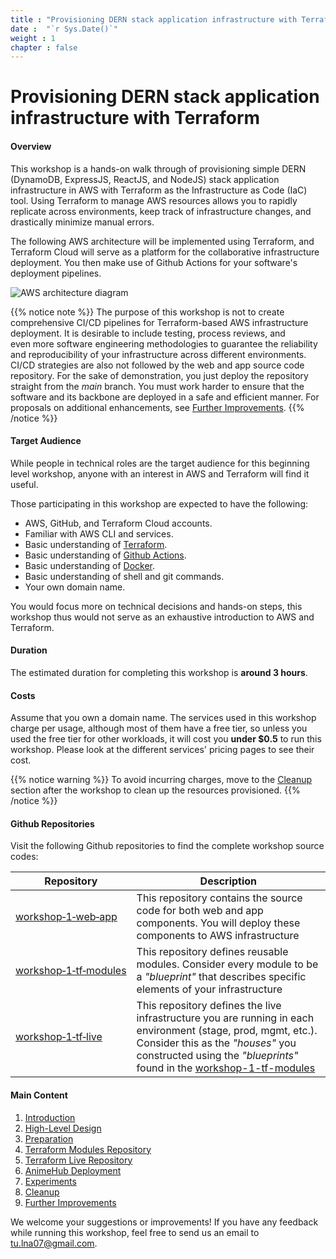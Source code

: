 ```yaml
---
title : "Provisioning DERN stack application infrastructure with Terraform"
date :  "`r Sys.Date()`" 
weight : 1 
chapter : false
---
```


# Provisioning DERN stack application infrastructure with Terraform

#### Overview
This workshop is a hands-on walk through of provisioning simple DERN (DynamoDB, ExpressJS, ReactJS, and NodeJS) stack application infrastructure in AWS with Terraform as the Infrastructure as Code (IaC) tool. Using Terraform to manage AWS resources allows you to rapidly replicate across environments, keep track of infrastructure changes, and drastically minimize manual errors.

The following AWS architecture will be implemented using Terraform, and Terraform Cloud will serve as a platform for the collaborative infrastructure deployment. You then make use of Github Actions for your software's deployment pipelines.

![AWS architecture diagram](/images/0/0001.svg?featherlight=false&width=100pc)

{{% notice note %}}
The purpose of this workshop is not to create comprehensive CI/CD pipelines for Terraform-based AWS infrastructure deployment. It is desirable to include testing, process reviews, and even more software engineering methodologies to guarantee the reliability and reproducibility of your infrastructure across different environments. CI/CD strategies are also not followed by the web and app source code repository. For the sake of demonstration, you just deploy the repository straight from the *main* branch. You must work harder to ensure that the software and its backbone are deployed in a safe and efficient manner. For proposals on additional enhancements, see [Further Improvements](./9-Further-Improvements/).
{{% /notice %}}

#### Target Audience
While people in technical roles are the target audience for this beginning level workshop, anyone with an interest in AWS and Terraform will find it useful.

Those participating in this workshop are expected to have the following:
- AWS, GitHub, and Terraform Cloud accounts.
- Familiar with AWS CLI and services.
- Basic understanding of [Terraform](https://www.terraform.io/).
- Basic understanding of [Github Actions](https://docs.github.com/en/actions).
- Basic understanding of [Docker](https://www.docker.com/).
- Basic understanding of shell and git commands.
- Your own domain name.

You would focus more on technical decisions and hands-on steps, this workshop thus would not serve as an exhaustive introduction to AWS and Terraform.

#### Duration
The estimated duration for completing this workshop is **around 3 hours**.

#### Costs
Assume that you own a domain name. The services used in this workshop charge per usage, although most of them have a free tier, so unless you used the free tier for other workloads, it will cost you **under $0.5** to run this workshop. Please look at the different services' pricing pages to see their cost.

{{% notice warning %}}
To avoid incurring charges, move to the [Cleanup](./8-Cleanup/) section after the workshop to clean up the resources provisioned.
{{% /notice %}}

#### Github Repositories ####

Visit the following Github repositories to find the complete workshop source codes:

|  Repository |  Description |
|---|---|
| [workshop&#8209;1&#8209;web&#8209;app](https://github.com/Definitely-not-AWS-Workshops/workshop-1-web-app)  |  This repository contains the source code for both web and app components. You will deploy these components to AWS infrastructure|
|  [workshop&#8209;1&#8209;tf&#8209;modules](https://github.com/Definitely-not-AWS-Workshops/workshop-1-tf-modules) |  This repository defines reusable modules. Consider every module to be a *"blueprint"* that describes specific elements of your infrastructure  |
|  [workshop&#8209;1&#8209;tf&#8209;live](https://github.com/Definitely-not-AWS-Workshops/workshop-1-tf-live) | This repository defines the live infrastructure you are running in each environment (stage, prod, mgmt, etc.). Consider this as the *"houses"* you constructed using the *"blueprints"* found in the [workshop-1-tf-modules](https://github.com/Definitely-not-AWS-Workshops/workshop-1-tf-modules) |


#### Main Content

1. [Introduction](./1-introduction/)
2. [High-Level Design](./2-High-Level-Design/)
3. [Preparation](./3-Preparation/)
4. [Terraform Modules Repository](./4-Terraform-Modules-Repository/)
5. [Terraform Live Repository](./5-Terraform-Live-Repository/)
6. [AnimeHub Deployment](./6-AnimeHub-Deployment/)
7. [Experiments](./7-Experiments/)
8. [Cleanup](./8-Cleanup/)
9. [Further Improvements](./9-Further-Improvements/)
<!-- need to remove parenthesis for path in Hugo 0.88.1 for Windows-->


We welcome your suggestions or improvements! If you have any feedback while running this workshop, feel free to send us an email to [tu.lna07@gmail.com](mailto:tu.lna07@gmail.com).